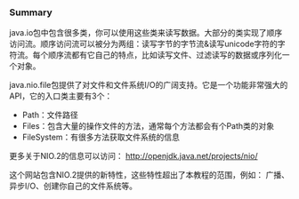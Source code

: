 ### Summary

java.io包中包含很多类，你可以使用这些类来读写数据。大部分的类实现了顺序访问流。顺序访问流可以被分为两组：读写字节的字节流&读写unicode字符的字符流。每个顺序流都有它自己的特点，比如读写文件、过滤读写的数据或序列化一个对象。

java.nio.file包提供了对文件和文件系统I/O的广阔支持。它是一个功能非常强大的API，它的入口类主要有3个：

* Path：文件路径
* Files：包含大量的操作文件的方法，通常每个方法都会有个Path类的对象
* FileSystem：有很多方法获取文件系统的信息



更多关于NIO.2的信息可以访问： http://openjdk.java.net/projects/nio/


这个网站包含NIO.2提供的新特性，这些特性超出了本教程的范围，例如： 广播、异步I/O、创建你自己的文件系统等。





























